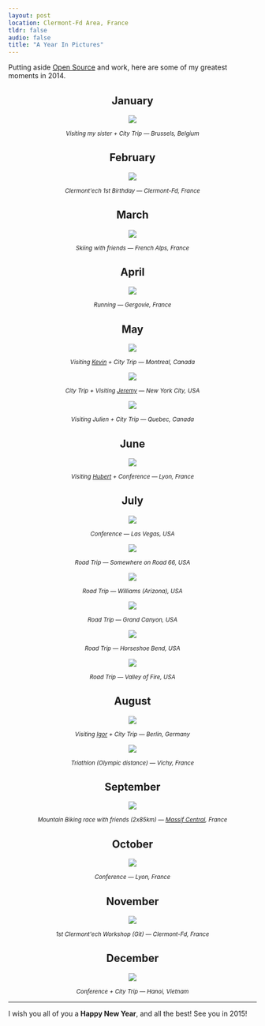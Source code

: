 ```yaml
---
layout: post
location: Clermont-Fd Area, France
tldr: false
audio: false
title: "A Year In Pictures"
---
```


Putting aside [Open Source](https://github.com/willdurand) and work, here are some
of my greatest moments in 2014.

<center>

## January

![](/images/posts/2014/brussels.jpg)

<small><em>Visiting my sister + City Trip &mdash; Brussels, Belgium</em></small>

## February

![](/images/posts/2014/clermontech-birthday.jpg)

<small><em>Clermont'ech 1st Birthday &mdash; Clermont-Fd, France</em></small>

## March

![](/images/posts/2014/alps.jpg)

<small><em>Skiing with friends &mdash; French Alps, France</em></small>

## April

![](/images/posts/2014/running.jpg)

<small><em>Running &mdash; Gergovie, France</em></small>

## May

![](/images/posts/2014/montreal.jpg)

<small><em>Visiting [Kevin](https://twitter.com/KPhoen) + City Trip &mdash; Montreal, Canada</em></small>

![](/images/posts/2014/nyc.jpg)

<small><em>City Trip + Visiting [Jeremy](https://twitter.com/jmikola) &mdash; New York City, USA</em></small>

![](/images/posts/2014/quebec.jpg)

<small><em>Visiting Julien + City Trip &mdash; Quebec, Canada</em></small>

## June

![](/images/posts/2014/phptour.jpg)

<small><em>Visiting [Hubert](https://twitter.com/youb_s) + Conference &mdash; Lyon, France</em></small>

## July

![](/images/posts/2014/las-vegas.jpg)

<small><em>Conference &mdash; Las Vegas, USA</em></small>

![](/images/posts/2014/road66.jpg)

<small><em>Road Trip &mdash; Somewhere on Road 66, USA</em></small>

![](/images/posts/2014/williams.jpg)

<small><em>Road Trip &mdash; Williams (Arizona), USA</em></small>

![](/images/posts/2014/grand-canyon.jpg)

<small><em>Road Trip &mdash; Grand Canyon, USA</em></small>

![](/images/posts/2014/horseshoe-bend.jpg)

<small><em>Road Trip &mdash; Horseshoe Bend, USA</em></small>

![](/images/posts/2014/valley-of-fire.jpg)

<small><em>Road Trip &mdash; Valley of Fire, USA</em></small>

## August

![](/images/posts/2014/berlin.jpg)

<small><em>Visiting [Igor](https://twitter.com/igorwhiletrue) + City Trip &mdash; Berlin, Germany</em></small>

![](/images/posts/2014/vichy-tri.jpg)

<small><em>Triathlon (Olympic distance) &mdash; Vichy, France</em></small>

## September

![](/images/posts/2014/bike.jpg)

<small><em>Mountain Biking race with friends (2x85km) &mdash; [Massif Central](http://en.wikipedia.org/wiki/Massif_Central), France</em></small>

## October

![](/images/posts/2014/blend.jpg)

<small><em>Conference &mdash; Lyon, France</em></small>

## November

![](/images/posts/2014/clermontech-workshop.jpg)

<small><em>1st Clermont'ech Workshop (Git) &mdash; Clermont-Fd, France</em></small>

## December

![](/images/posts/2014/hanoi.jpg)

<small><em>Conference + City Trip &mdash; Hanoi, Vietnam</em></small>

</center>

---

I wish you all of you a **Happy New Year**, and all the best! See you in 2015!
